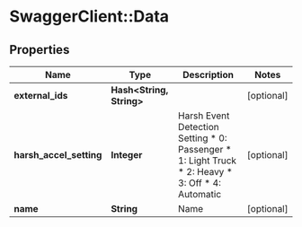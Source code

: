 # SwaggerClient::Data

## Properties
Name | Type | Description | Notes
------------ | ------------- | ------------- | -------------
**external_ids** | **Hash&lt;String, String&gt;** |  | [optional] 
**harsh_accel_setting** | **Integer** | Harsh Event Detection Setting * 0: Passenger * 1: Light Truck * 2: Heavy * 3: Off * 4: Automatic | [optional] 
**name** | **String** | Name | [optional] 


